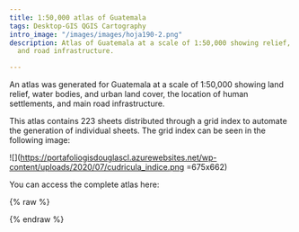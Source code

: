 ```yaml
---
title: 1:50,000 atlas of Guatemala
tags: Desktop-GIS QGIS Cartography
intro_image: "/images/images/hoja190-2.png"
description: Atlas of Guatemala at a scale of 1:50,000 showing relief, human settlements
  and road infrastructure.

---
```


An atlas was generated for Guatemala at a scale of 1:50,000 showing land relief, water bodies, and urban land cover, the location of human settlements, and main road infrastructure.

This atlas contains 223 sheets distributed through a grid index to automate the generation of individual sheets. The grid index can be seen in the following image:

![](https://portafoliogisdouglascl.azurewebsites.net/wp-content/uploads/2020/07/cudricula_indice.png =675x662)

You can access the complete atlas here: 

{% raw %}

{% endraw %}